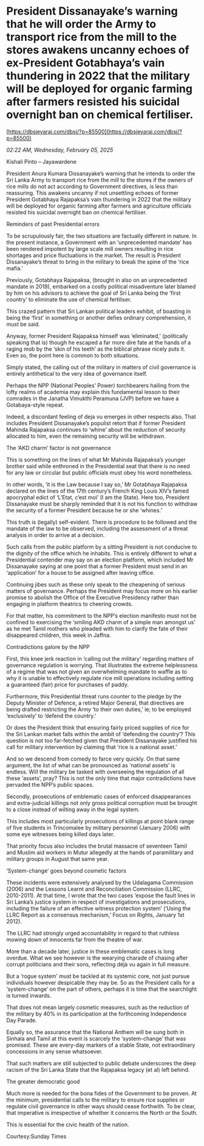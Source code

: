 # President Dissanayake’s warning that he will order the Army to transport rice from the mill to the stores awakens uncanny  echoes of ex-President Gotabhaya’s vain thundering in 2022 that the military will be deployed for organic farming after farmers  resisted his suicidal overnight ban on chemical fertiliser.

[https://dbsjeyaraj.com/dbsj/?p=85500](https://dbsjeyaraj.com/dbsj/?p=85500)

*02:22 AM, Wednesday, February 05, 2025*

Kishali Pinto – Jayawardene

President Anura Kumara Dissanayake’s warning that he intends to order the Sri Lanka Army to transport rice from the mill to the stores if the owners of rice mills do not act according to Government directives, is less than reassuring. This awakens uncanny if not unsettling echoes of former President Gotabhaya Rajapaksa’s vain thundering in 2022 that the military will be deployed for organic farming after farmers and agriculture officials resisted his suicidal overnight ban on chemical fertiliser.

Reminders of past Presidential errors

To be scrupulously fair, the two situations are factually different in nature. In the present instance, a Government with an ‘unprecedented mandate’ has been rendered impotent by large scale mill owners resulting in rice shortages and price fluctuations in the market. The result is President Dissanayake’s threat to bring in the military to break the spine of the ‘rice mafia.’

Previously, Gotabhaya Rajapaksa, (brought in also on an unprecedented mandate in 2019), embarked on a costly political misadventure later blamed by him on his advisors to achieve the goal of Sri Lanka being the ‘first country’ to eliminate the use of chemical fertiliser.

This crazed pattern that Sri Lankan political leaders exhibit, of boasting in being the ‘first’ in something or another defies ordinary comprehension, it must be said.

Anyway, former President Rajapaksa himself was ‘eliminated,’ (politically speaking that is) though he escaped a far more dire fate at the hands of a raging mob by the ‘skin of his teeth’ as the biblical phrase nicely puts it. Even so, the point here is common to both situations.

Simply stated, the calling out of the military in matters of civil governance is entirely antithetical to the very idea of governance itself.

Perhaps the NPP (National Peoples’ Power) torchbearers hailing from the lofty realms of academia may explain this fundamental lesson to their comrades in the Janatha Vimukthi Peramuna (JVP) before we have a Gotabaya-style repeat.

Indeed, a discordant feeling of deja vu emerges in other respects also. That includes President Dissanayake’s populist retort that if former President Mahinda Rajapaksa continues to ‘whine’ about the reduction of security allocated to him, even the remaining security will be withdrawn.

The ‘AKD charm’ factor is not governance

This is something on the lines of what Mr Mahinda Rajapaksa’s younger brother said while enthroned in the Presidential seat that there is no need for any law or circular but public officials must obey his word nonetheless.

In other words, ‘it is the Law because I say so,’ Mr Gotabhaya Rajapaksa declared on the lines of the 17th century’s French King Louis XIV’s famed apocryphal edict of ‘L’Etat, c’est moi’ (I am the State). Here too, President Dissanayake must be sharply reminded that it is not his function to withdraw the security of a former President because he or she ‘whines.’

This truth is (legally) self-evident. There is procedure to be followed and the mandate of the law to be observed, including the assessment of a threat analysis in order to arrive at a decision.

Such calls from the public platform by a sitting President is not conducive to the dignity of the office which he inhabits. This is entirely different to what a Presidential contender may say on an election platform, which included Mr Dissanayake saying at one point that a former President must send in an ‘application’ for a house to be assigned after leaving office.

Continuing jibes such as these only speak to the cheapening of serious matters of governance. Perhaps the President may focus more on his earlier promise to abolish the Office of the Executive Presidency rather than engaging in platform theatrics to cheering crowds.

For that matter, his commitment to the NPP’s election manifesto must not be confined to exercising the ‘smiling AKD charm of a simple man amongst us’ as he met Tamil mothers who pleaded with him to clarify the fate of their disappeared children, this week in Jaffna.

Contradictions galore by the NPP

First, this knee jerk reaction in ‘calling out the military’ regarding matters of governance regulation is worrying. That illustrates the extreme helplessness of a regime that was not given an overwhelming mandate to waffle as to why it is unable to effectively regulate rice mill operations including setting a guaranteed (fair) price for purchases of paddy.

Furthermore, this Presidential threat runs counter to the pledge by the Deputy Minister of Defence, a retired Major General, that directives are being drafted restricting the Army ‘to their own duties,’ ie; to be employed ‘exclusively’ to ‘defend the country.’

Or does the President think that ensuring fairly priced supplies of rice for the Sri Lankan market falls within the ambit of ‘defending the country’? This question is not too far-fetched given that President Dissanayake justified his call for military intervention by claiming that ‘rice is a national asset.’

And so we descend from comedy to farce very quickly. On that same argument, the list of what can be pronounced as ‘national assets’ is endless. Will the military be tasked with overseeing the regulation of all these ‘assets’, pray?  This is not the only time that major contradictions have pervaded the NPP’s public spaces.

Secondly, prosecutions of emblematic cases of enforced disappearances and extra-judicial killings not only gross political corruption must be brought to a close instead of wilting away in the legal system.

This includes most particularly prosecutions of killings at point blank range of five students in Trincomalee by military personnel (January 2006) with some eye witnesses being killed days later.

That priority focus also includes the brutal massacre of seventeen Tamil and Muslim aid workers in Mutur allegedly at the hands of paramilitary and military groups in August that same year.

‘System-change’ goes beyond cosmetic factors

These incidents were extensively analysed by the Udalagama Commission (2006) and the Lessons Learnt and Reconciliation Commission (LLRC, 2010-2011). At that time, I wrote that the two cases ‘expose the fault lines in Sri Lanka’s justice system in respect of investigations and prosecutions, including the failure of an effective witness protection system’ (‘Using the LLRC Report as a consensus mechanism,’ Focus on Rights, January 1st 2012).

The LLRC had strongly urged accountability in regard to that ruthless mowing down of innocents far from the theatre of war.

More than a decade later, justice in these emblematic cases is long overdue. What we see however is the wearying charade of chasing after corrupt politicians and their sons, reflecting déjà vu again in full measure.

But a ‘rogue system’ must be tackled at its systemic core, not just pursue individuals however despicable they may be. So as the President calls for a ‘system-change’ on the part of others, perhaps it is time that the searchlight is turned inwards.

That does not mean largely cosmetic measures, such as the reduction of the military by 40% in its participation at the forthcoming Independence Day Parade.

Equally so, the assurance that the National Anthem will be sung both in Sinhala and Tamil at this event is scarcely the ‘system-change’ that was promised. These are every-day markers of a stable State, not extraordinary concessions in any sense whatsoever.

That such matters are still subjected to public debate underscores the deep racism of the Sri Lanka State that the Rajapaksa legacy (et al) left behind.

The greater democratic good

Much more is needed for the bona fides of the Government to be proven. At the minimum, presidential calls to the military to ensure rice supplies or regulate civil governance in other ways should cease forthwith. To be clear, that imperative is irrespective of whether it concerns the North or the South.

This is essential for the civic health of the nation.

Courtesy:Sunday Times

